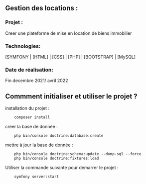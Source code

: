 ## Gestion des locations :

### Projet : 

Creer une plateforme de mise en location de biens immobilier

### Technologies: 

[SYMFONY | [HTML] | [CSS] | [PHP] | [BOOTSTRAP] | [MySQL]

### Date de réalisation: 

Fin decembre 2021/ avril 2022

## Commment initialiser et utiliser le projet ?

installation du projet :

        composer install

creer la base de donnée :

        php bin/console doctrine:database:create

mettre à jour la base de donnée :

        php bin/console doctrine:schema:update --dump-sql --force
        php bin/console doctrine:fixtures:load

Utiliser la commande suivante pour demarrer le projet :

        symfony server:start

